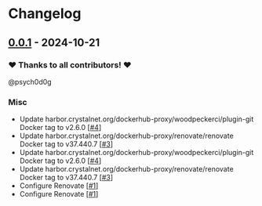# Changelog

## [0.0.1](https://github.com/CrystalNET-org/grpc-ffmpeg/releases/tag/0.0.1) - 2024-10-21

### ❤️ Thanks to all contributors! ❤️

@psych0d0g

### Misc

- Update harbor.crystalnet.org/dockerhub-proxy/woodpeckerci/plugin-git Docker tag to v2.6.0 [[#4](https://github.com/CrystalNET-org/grpc-ffmpeg/pull/4)]
- Update harbor.crystalnet.org/dockerhub-proxy/renovate/renovate Docker tag to v37.440.7 [[#3](https://github.com/CrystalNET-org/grpc-ffmpeg/pull/3)]
- Update harbor.crystalnet.org/dockerhub-proxy/woodpeckerci/plugin-git Docker tag to v2.6.0 [[#4](https://github.com/CrystalNET-org/grpc-ffmpeg/pull/4)]
- Update harbor.crystalnet.org/dockerhub-proxy/renovate/renovate Docker tag to v37.440.7 [[#3](https://github.com/CrystalNET-org/grpc-ffmpeg/pull/3)]
- Configure Renovate [[#1](https://github.com/CrystalNET-org/grpc-ffmpeg/pull/1)]
- Configure Renovate [[#1](https://github.com/CrystalNET-org/grpc-ffmpeg/pull/1)]
